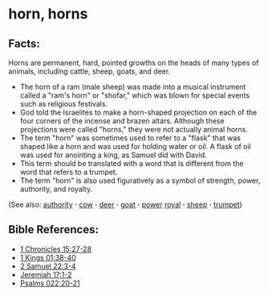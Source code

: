 # horn, horns #

## Facts: ##

Horns are permanent, hard, pointed growths on the heads of many types of animals, including cattle, sheep, goats, and deer.

* The horn of a ram (male sheep) was made into a musical instrument called a "ram's horn" or "shofar," which was blown for special events such as religious festivals.
* God told the Israelites to make a horn-shaped projection on each of the four corners of the incense and brazen altars. Although these projections were called "horns," they were not actually animal horns.
* The term "horn" was sometimes used to refer to a "flask" that was shaped like a horn and was used for holding water or oil. A flask of oil was used for anointing a king, as Samuel did with David.
* This term should be translated with a word that is different from the word that refers to a trumpet.
*  The term "horn" is also used figuratively as a symbol of strength, power, authority, and royalty.

 

(See also: [authority](../kt/authority.md) **·** [cow](../other/cow.md) **·** [deer](../other/deer.md) **·** [goat](../other/goat.md) **·** [power](../kt/power.md) [royal](../other/royal.md) **·** [sheep](../other/sheep.md) **·** [trumpet](../other/trumpet.md))

## Bible References: ##

* [1 Chronicles 15:27-28](https://door43.org/en/bible/notes/1ch/15/27)
* [1 Kings 01:38-40](https://door43.org/en/bible/notes/1ki/01/38)
* [2 Samuel 22:3-4](https://door43.org/en/bible/notes/2sa/22/03)
* [Jeremiah 17:1-2](https://door43.org/en/bible/notes/jer/17/01)
* [Psalms 022:20-21](https://door43.org/en/bible/notes/psa/022/020)

